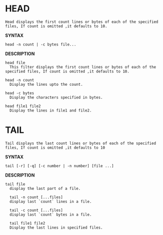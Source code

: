 # HEAD

```Head displays the first count lines or bytes of each of the specified files, If count is omitted ,it defaults to 10.```

**SYNTAX**

`head -n count | -c bytes file...`

**DESCRIPTION**

```
head file 
  This filter displays the first count lines or bytes of each of the specified files, If count is omitted ,it defaults to 10.

head -n count
  Display the lines upto the count.

head -c bytes
  Display the characters specified in bytes.

head file1 file2
  Display the lines in file1 and file2.

```

# TAIL

```Tail displays the last count lines or bytes of each of the specified files, If count is omitted ,it defaults to 10```

**SYNTAX**

```tail [-r] [-q] [-c number | -n number] [file ...]```

**DESCRIPTION**

```
tail file
  display the last part of a file.

  tail -n count [...files]
  display last `count` lines in a file.
  
  tail -c count [...files]
  display last `count` bytes in a file.

  tail file1 file2
  Display the last lines in specified files.
  
```